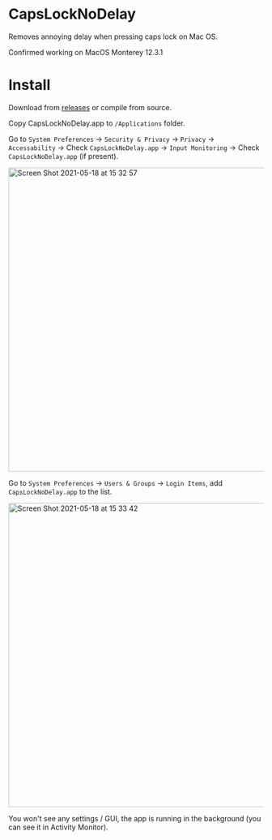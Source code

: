 # CapsLockNoDelay
Removes annoying delay when pressing caps lock on Mac OS.

Confirmed working on MacOS Monterey 12.3.1

# Install
Download from [releases](https://github.com/gkpln3/CapsLockNoDelay/releases) or compile from source.

Copy CapsLockNoDelay.app to `/Applications` folder.

Go to `System Preferences` -> `Security & Privacy` -> `Privacy` -> `Accessability` -> Check `CapsLockNoDelay.app` -> `Input Monitoring` -> Check `CapsLockNoDelay.app` (if present).

<img width="600" alt="Screen Shot 2021-05-18 at 15 32 57" src="https://user-images.githubusercontent.com/8081679/118651850-a13a8b00-b7ee-11eb-94cc-8fa999fc49a9.png">


Go to `System Preferences` -> `Users & Groups` -> `Login Items`, add `CapsLockNoDelay.app` to the list.

<img width="600" alt="Screen Shot 2021-05-18 at 15 33 42" src="https://user-images.githubusercontent.com/8081679/118651868-a566a880-b7ee-11eb-842b-08e5539b6c31.png">


You won't see any settings / GUI, the app is running in the background (you can see it in Activity Monitor).
